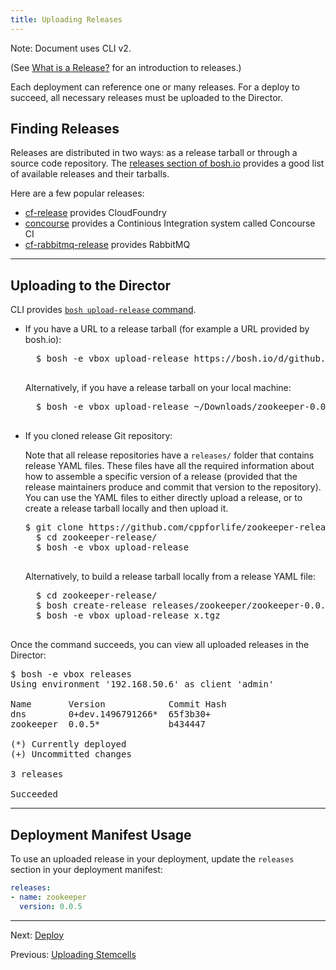 ```yaml
---
title: Uploading Releases
---
```


<p class="note">Note: Document uses CLI v2.</p>

(See [What is a Release?](release.html) for an introduction to releases.)

Each deployment can reference one or many releases. For a deploy to succeed, all necessary releases must be uploaded to the Director.

## <a id='find'></a> Finding Releases

Releases are distributed in two ways: as a release tarball or through a source code repository. The [releases section of bosh.io](http://bosh.io/releases) provides a good list of available releases and their tarballs.

Here are a few popular releases:

- [cf-release](http://bosh.io/releases/github.com/cloudfoundry/cf-release) provides CloudFoundry
- [concourse](http://bosh.io/releases/github.com/concourse/concourse) provides a Continious Integration system called Concourse CI
- [cf-rabbitmq-release](http://bosh.io/releases/github.com/pivotal-cf/cf-rabbitmq-release) provides RabbitMQ

---
## <a id='upload'></a> Uploading to the Director

CLI provides [`bosh upload-release` command](cli-v2.html#upload-release).

- If you have a URL to a release tarball (for example a URL provided by bosh.io):

	<pre class="terminal">
	$ bosh -e vbox upload-release https://bosh.io/d/github.com/cppforlife/zookeeper-release?v=0.0.5 --sha1 65a07b7526f108b0863d76aada7fc29e2c9e2095
	</pre>

	Alternatively, if you have a release tarball on your local machine:

	<pre class="terminal">
	$ bosh -e vbox upload-release ~/Downloads/zookeeper-0.0.5.tgz
	</pre>

- If you cloned release Git repository:

    Note that all release repositories have a `releases/` folder that contains release YAML files. These files have all the required information about how to assemble a specific version of a release (provided that the release maintainers produce and commit that version to the repository). You can use the YAML files to either directly upload a release, or to create a release tarball locally and then upload it.

    <pre class="terminal">
  $ git clone https://github.com/cppforlife/zookeeper-release
	$ cd zookeeper-release/
	$ bosh -e vbox upload-release
	</pre>

	Alternatively, to build a release tarball locally from a release YAML file:

	<pre class="terminal">
	$ cd zookeeper-release/
	$ bosh create-release releases/zookeeper/zookeeper-0.0.5.yml --tarball x.tgz
	$ bosh -e vbox upload-release x.tgz
	</pre>

Once the command succeeds, you can view all uploaded releases in the Director:

<pre class="terminal">
$ bosh -e vbox releases
Using environment '192.168.50.6' as client 'admin'

Name       Version            Commit Hash
dns        0+dev.1496791266*  65f3b30+
zookeeper  0.0.5*             b434447

(*) Currently deployed
(+) Uncommitted changes

3 releases

Succeeded
</pre>

---
## <a id='using'></a> Deployment Manifest Usage

To use an uploaded release in your deployment, update the `releases` section in your deployment manifest:

```yaml
releases:
- name: zookeeper
  version: 0.0.5
```

---
Next: [Deploy](deploying.html)

Previous: [Uploading Stemcells](uploading-stemcells.html)
